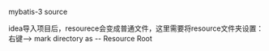 mybatis-3 source

idea导入项目后，resourece会变成普通文件，这里需要将resource文件夹设置：右键--> mark directory as -- Resource Root
